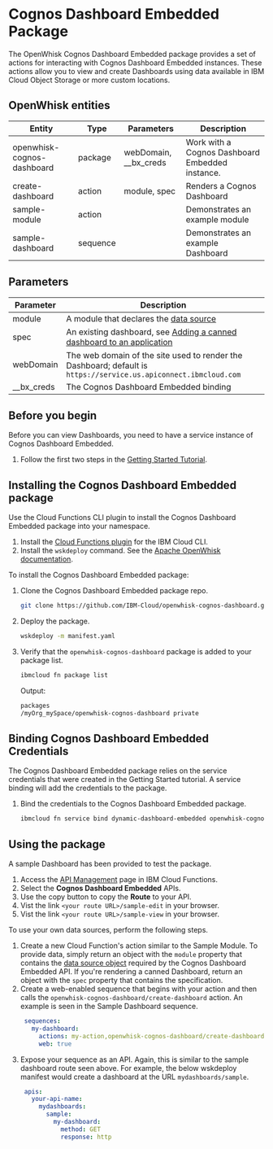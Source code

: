 # Cognos Dashboard Embedded Package

The OpenWhisk Cognos Dashboard Embedded package provides a set of actions for interacting with Cognos Dashboard Embedded instances. These actions allow you to view and create Dashboards using data available in IBM Cloud Object Storage or more custom locations.

## OpenWhisk entities
| Entity | Type | Parameters | Description |
|--------|------|------------|-------------|
| openwhisk-cognos-dashboard | package  | webDomain, __bx_creds | Work with a Cognos Dashboard Embedded instance. |
| create-dashboard           | action   | module, spec | Renders a Cognos Dashboard |
| sample-module              | action   |  | Demonstrates an example module |
| sample-dashboard           | sequence   |  | Demonstrates an example Dashboard |

## Parameters
| Parameter | Description |
| --------- | ----------- |
| module | A module that declares the [data source](https://console.bluemix.net/docs/services/cognos-dashboard-embedded/working_with_datasources.html#working-with-data-sources) |
| spec | An existing dashboard, see [Adding a canned dashboard to an application](https://console.bluemix.net/docs/services/cognos-dashboard-embedded/ddeusecase_addcanneddashboard.html#adding-a-canned-dashboard-to-an-application) |
| webDomain | The web domain of the site used to render the Dashboard; default is `https://service.us.apiconnect.ibmcloud.com` |
| __bx_creds | The Cognos Dashboard Embedded binding |

## Before you begin

Before you can view Dashboards, you need to have a service instance of Cognos Dashboard Embedded.

1. Follow the first two steps in the [Getting Started Tutorial](https://console.bluemix.net/docs/services/cognos-dashboard-embedded/dde_getting_started.html#getting-started-tutorial-cognos-dashboard-embedded).

## Installing the Cognos Dashboard Embedded package

Use the Cloud Functions CLI plugin to install the Cognos Dashboard Embedded package into your namespace.

1. Install the [Cloud Functions plugin](bluemix_cli.html#cloudfunctions_cli) for the IBM Cloud CLI.
2. Install the `wskdeploy` command. See the [Apache OpenWhisk documentation](https://github.com/apache/incubator-openwhisk-wskdeploy#building-the-project).

To install the Cognos Dashboard Embedded package:

1. Clone the Cognos Dashboard Embedded package repo.
    ```sh
    git clone https://github.com/IBM-Cloud/openwhisk-cognos-dashboard.git
    ```

2. Deploy the package.
    ```sh
    wskdeploy -m manifest.yaml
    ```

3. Verify that the `openwhisk-cognos-dashboard` package is added to your package list.
    ```sh
    ibmcloud fn package list
    ```

    Output:
    ```sh
    packages
    /myOrg_mySpace/openwhisk-cognos-dashboard private
    ```

## Binding Cognos Dashboard Embedded Credentials

The Cognos Dashboard Embedded package relies on the service credentials that were created in the Getting Started tutorial. A service binding will add the credentials to the package.

1. Bind the credentials to the Cognos Dashboard Embedded package.

    ```sh
    ibmcloud fn service bind dynamic-dashboard-embedded openwhisk-cognos-dashboard --instance <your cognos dashboard instance name>
    ```

## Using the package

A sample Dashboard has been provided to test the package.

1. Access the [API Management](https://console.bluemix.net/openwhisk/apimanagement) page in IBM Cloud Functions.
2. Select the **Cognos Dashboard Embedded** APIs.
3. Use the copy button to copy the **Route** to your API.
4. Vist the link `<your route URL>/sample-edit` in your browser.
5. Vist the link `<your route URL>/sample-view` in your browser.

To use your own data sources, perform the following steps.

1. Create a new Cloud Function's action similar to the Sample Module. To provide data, simply return an object with the `module` property that contains the [data source object](https://console.bluemix.net/docs/services/cognos-dashboard-embedded/working_with_datasources.html#working-with-data-sources) required by the Cognos Dashboard Embedded API. If you're rendering a canned Dashboard, return an object with the `spec` property that contains the specification.
2. Create a web-enabled sequence that begins with your action and then calls the `openwhisk-cognos-dashboard/create-dashboard` action. An example is seen in the Sample Dashboard sequence.
   ```yaml
    sequences:
      my-dashboard:
        actions: my-action,openwhisk-cognos-dashboard/create-dashboard
        web: true
   ```
3. Expose your sequence as an API. Again, this is similar to the sample dashboard route seen above. For example, the below wskdeploy manifest would create a dashboard at the URL `mydashboards/sample`.
   ```yaml
    apis:
      your-api-name:
        mydashboards:
          sample:
            my-dashboard:
              method: GET
              response: http
   ```
